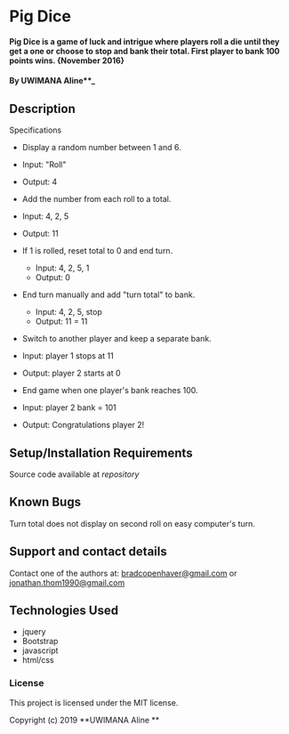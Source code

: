 # Pig Dice

#### Pig Dice is a game of luck and intrigue where players roll a die until they get a one or choose to stop and bank their total. First player to bank 100 points wins. {November 2016}

#### By UWIMANA  Aline**_

## Description

Specifications

* Display a random number between 1 and 6.
 * Input: "Roll"
 * Output: 4

* Add the number from each roll to a total.
 * Input: 4, 2, 5
 * Output: 11

* If 1 is rolled, reset total to 0 and end turn.
  * Input: 4, 2, 5, 1
  * Output: 0

* End turn manually and add "turn total" to bank.
  * Input: 4, 2, 5, stop
  * Output: 11 = 11

* Switch to another player and keep a separate bank.
 * Input: player 1 stops at 11
 * Output: player 2 starts at 0

* End game when one player's bank reaches 100.
 * Input: player 2 bank = 101
 * Output: Congratulations player 2!

## Setup/Installation Requirements

Source code available at _repository_

## Known Bugs

Turn total does not display on second roll on easy computer's turn.

## Support and contact details

Contact one of the authors at: bradcopenhaver@gmail.com or jonathan.thom1990@gmail.com

## Technologies Used

* jquery
* Bootstrap
* javascript
* html/css

### License

This project is licensed under the MIT license.

Copyright (c) 2019 **UWIMANA Aline **
